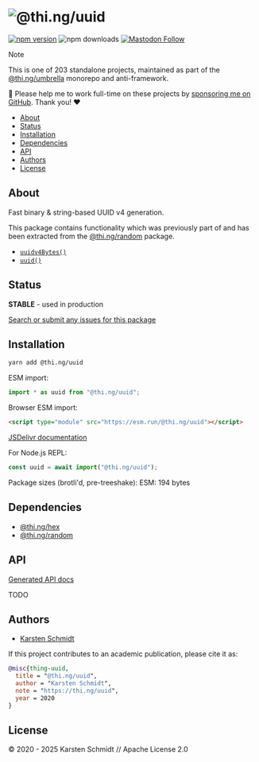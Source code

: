 <!-- This file is generated - DO NOT EDIT! -->
<!-- Please see: https://github.com/thi-ng/umbrella/blob/develop/CONTRIBUTING.md#changes-to-readme-files -->
# ![@thi.ng/uuid](https://media.thi.ng/umbrella/banners-20230807/thing-uuid.svg?08610c5d)

[![npm version](https://img.shields.io/npm/v/@thi.ng/uuid.svg)](https://www.npmjs.com/package/@thi.ng/uuid)
![npm downloads](https://img.shields.io/npm/dm/@thi.ng/uuid.svg)
[![Mastodon Follow](https://img.shields.io/mastodon/follow/109331703950160316?domain=https%3A%2F%2Fmastodon.thi.ng&style=social)](https://mastodon.thi.ng/@toxi)

> [!NOTE]
> This is one of 203 standalone projects, maintained as part
> of the [@thi.ng/umbrella](https://github.com/thi-ng/umbrella/) monorepo
> and anti-framework.
>
> 🚀 Please help me to work full-time on these projects by [sponsoring me on
> GitHub](https://github.com/sponsors/postspectacular). Thank you! ❤️

- [About](#about)
- [Status](#status)
- [Installation](#installation)
- [Dependencies](#dependencies)
- [API](#api)
- [Authors](#authors)
- [License](#license)

## About

Fast binary & string-based UUID v4 generation.

This package contains functionality which was previously part of and has been
extracted from the [@thi.ng/random](https://thi.ng/random) package.

- [`uuidv4Bytes()`](https://docs.thi.ng/umbrella/uuid/functions/uuidv4Bytes.html)
- [`uuid()`](https://docs.thi.ng/umbrella/uuid/functions/uuid.html)

## Status

**STABLE** - used in production

[Search or submit any issues for this package](https://github.com/thi-ng/umbrella/issues?q=%5Buuid%5D+in%3Atitle)

## Installation

```bash
yarn add @thi.ng/uuid
```

ESM import:

```ts
import * as uuid from "@thi.ng/uuid";
```

Browser ESM import:

```html
<script type="module" src="https://esm.run/@thi.ng/uuid"></script>
```

[JSDelivr documentation](https://www.jsdelivr.com/)

For Node.js REPL:

```js
const uuid = await import("@thi.ng/uuid");
```

Package sizes (brotli'd, pre-treeshake): ESM: 194 bytes

## Dependencies

- [@thi.ng/hex](https://github.com/thi-ng/umbrella/tree/develop/packages/hex)
- [@thi.ng/random](https://github.com/thi-ng/umbrella/tree/develop/packages/random)

## API

[Generated API docs](https://docs.thi.ng/umbrella/uuid/)

TODO

## Authors

- [Karsten Schmidt](https://thi.ng)

If this project contributes to an academic publication, please cite it as:

```bibtex
@misc{thing-uuid,
  title = "@thi.ng/uuid",
  author = "Karsten Schmidt",
  note = "https://thi.ng/uuid",
  year = 2020
}
```

## License

&copy; 2020 - 2025 Karsten Schmidt // Apache License 2.0
